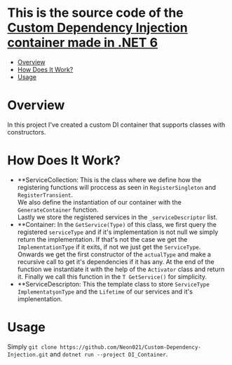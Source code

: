 # This is the source code of the [Custom Dependency Injection container made in .NET 6](https://github.com/Neon021/Custom-Dependency-Injection)


- [Overview](#overview)
- [How Does It Work?](#how-dos-it-work)
- [Usage](#usage)

# Overview
<p>In this project I've created a custom DI container that supports classes with constructors.</p>

# How Does It Work?
<ul>
  <li>**ServiceCollection: This is the class where we define how the registering functions will proccess as seen in <code>RegisterSingleton</code> and <code>RegisterTransient</code>. <br> We also define the instantiation of our container with the <code>GenerateContainer</code> function. <br> Lastly we store the registered services in the <code>_serviceDescriptor</code> list.</li>
  <li>**Container: In the <code>GetService(Type)</code> of this class, we first query the registered <code>serviceType</code> and if it's implementation is not null we simply return the implementation. If that's not the case we get the <code>ImplementationType</code> if it exits, if not we just get the <code>ServiceType</code>. Onwards we get the first constructor of the <code>actualType</code> and make a recursive call to get it's dependencies if it has any. At the end of the function we instantiate it with the help of the <code>Activator</code> class and return it. Finally we call this function in the <code>T GetService<T>()</code> for simplicity.</li>
  <li>**ServiceDescripton: This the template class to store <code>ServiceType</code> <code>ImplementatşonType</code> and the <code>Lifetime</code> of our services and it's implenentation.</li>
</ul>

# Usage
Simply `git clone https://github.com/Neon021/Custom-Dependency-Injection.git` and `dotnet run --project DI_Container`.
